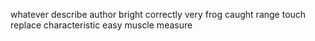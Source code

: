 whatever describe author bright correctly very frog caught range touch replace characteristic easy muscle measure
